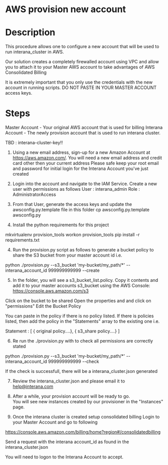 # AWS provision new account



# Description

This procedure allows one to configure a new account that will be used to run interana_cluster in AWS.

Our solution creates a completely firewalled account using VPC and allow you to attach it to your Master AWS account to take advantages of AWS Consolidated Billing

It is extremely important that you only use the credentials with the new account in running scripts.  DO NOT PASTE IN YOUR MASTER ACCOUNT access keys.



# Steps

Master Account - Your original AWS account that is used for billing
Interana Account - The newly provision account that is used to run interana cluster.

TBD : interana-cluster-key!!

1) Using a new email address, sign-up for a new Amazon Account at https://aws.amazon.com/.  You will need a new email address and credit card other then your current address
Please safe keep your root email and password for initial login for the Interana Account you've just created


2) Login into the account and navigate to the IAM Service.  Create a new user with permissions as follows
User : interana_admin
Role : AdministratorAccess


3) From that User, generate the access keys and update the awsconfig.py.template file in this folder 
cp awsconfig.py.template awsconfig.py

4) Install the python requirements for this project

mkvirtualenv provision_tools
workon provision_tools
pip install -r requirements.txt 



4) Run the provision.py script as follows to generate a bucket policy to share the S3 bucket from your master account id
i.e.

python ./provision.py --s3_bucket 'my-bucket/my_path/*'  --interana_account_id 999999999999 --create


5) In the folder, you will see a s3_bucket_list.policy.  Copy it contents and add it to your master accounts s3_bucket using the AWS Console:
https://console.aws.amazon.com/s3

Click on the bucket to be shared
Open the properties and and click on "permissions"
Edit the Bucket Policy

You can paste in the policy if there is no policy listed.   If there is policies listed, then add the policy in the "Statements" array to the existing one
i.e.

Statement : [
{ original policy....},
{ s3_share policy....}
]

6) Re run the ./provision.py with to check all permissions are correctly stated

python ./provision.py --s3_bucket 'my-bucket/my_path/*'  --interana_account_id 999999999999 --check

If the check is successfull, there will be a interana_cluster.json generated

7) Review the interana_cluster.json and please email it to 
help@interana.com

8) After a while, your provision account will be ready to go.  
You will see new instances created by our provisioner in the "Instances" page.


9) Once the interana cluster is created setup consolidated billing
Login to your Master Account and go to following

https://console.aws.amazon.com/billing/home?region#/consolidatedbilling

Send a request with the interana account_id as found in the interana_cluster.json

You will need to logon to the Interana Account to accept.







